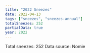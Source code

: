 ```yaml
---
title: "2022 Sneezes"
date: 2022-04-13
tags: ["sneezes", "sneezes-annual"]
totalSneezes: 252
partialData: true
year: 2022
---
```


Total sneezes: 252
Data source: Nomie

<!--more-->
